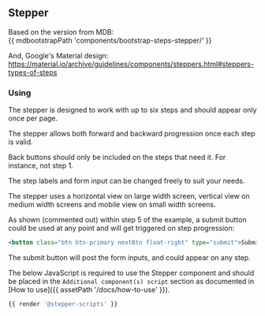 ## Stepper

Based on the version from MDB:<br />
{{ mdbootstrapPath 'components/bootstrap-steps-stepper/' }}

And, Google's Material design:<br />
https://material.io/archive/guidelines/components/steppers.html#steppers-types-of-steps

### Using

The stepper is designed to work with up to six steps and should appear only once per page.

The stepper allows both forward and backward progression once each step is valid.

Back buttons should only be included on the steps that need it. For instance, not step 1.

The step labels and form input can be changed freely to suit your needs.

The stepper uses a horizontal view on large width screen, vertical view on medium width screens and mobile view on small width screens.

As shown (commented out) within step 5 of the example, a submit button could be used at any point and will get triggered on step progression:
```html
<button class="btn btn-primary nextBtn float-right" type="submit">Submit</button>
```
The submit button will post the form inputs, and could appear on any step.

The below JavaScript is required to use the Stepper component and should be placed in the `Additional component(s) script` section as documented in [How to use]({{ assetPath '/docs/how-to-use' }}).

```javascript
{{ render '@stepper-scripts' }}
```

